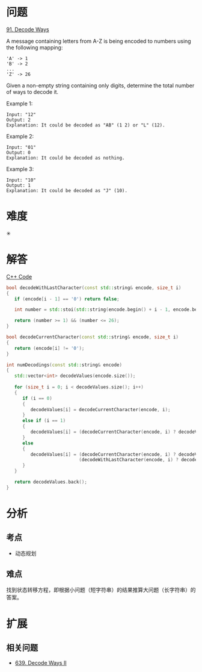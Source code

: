 # 问题
[91. Decode Ways](https://leetcode.com/problems/decode-ways/)

A message containing letters from A-Z is being encoded to numbers using the following mapping:
```
'A' -> 1
'B' -> 2
...
'Z' -> 26
```
Given a non-empty string containing only digits, determine the total number of ways to decode it.

Example 1:
```
Input: "12"
Output: 2
Explanation: It could be decoded as "AB" (1 2) or "L" (12).
```
Example 2:
```
Input: "01"
Output: 0
Explanation: It could be decoded as nothing.
```
Example 3:
```
Input: "10"
Output: 1
Explanation: It could be decoded as "J" (10).
```

# 难度
✳

# 解答

[C++ Code](./code/91.Decode-Ways/main.cpp)
```cpp
bool decodeWithLastCharacter(const std::string& encode, size_t i)
{
   if (encode[i - 1] == '0') return false;

   int number = std::stoi(std::string(encode.begin() + i - 1, encode.begin() + i + 1));

   return (number >= 1) && (number <= 26);
}

bool decodeCurrentCharacter(const std::string& encode, size_t i)
{
   return (encode[i] != '0');
}

int numDecodings(const std::string& encode)
{
   std::vector<int> decodeValues(encode.size());
  
   for (size_t i = 0; i < decodeValues.size(); i++)
   {
      if (i == 0)
      {
         decodeValues[i] = decodeCurrentCharacter(encode, i);
      }
      else if (i == 1)
      {
         decodeValues[i] = (decodeCurrentCharacter(encode, i) ? decodeValues[i - 1] : 0) + decodeWithLastCharacter(encode, i);
      }
      else
      {
         decodeValues[i] = (decodeCurrentCharacter(encode, i) ? decodeValues[i - 1] : 0) +
                           (decodeWithLastCharacter(encode, i) ? decodeValues[i - 2] : 0);
      }
   }

   return decodeValues.back();
}
```

# 分析
## 考点
* 动态规划

## 难点
找到状态转移方程，即根据小问题（短字符串）的结果推算大问题（长字符串）的答案。

# 扩展
## 相关问题
* [639. Decode Ways II](639.Decode-Ways-II.md)
